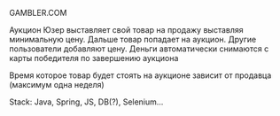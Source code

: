 GAMBLER.COM

Аукцион
Юзер выставляет свой товар на продажу выставляя минимальную цену.
Дальше товар попадает на аукцион. Другие пользователи добавляют цену. Деньги автоматически снимаются с карты победителя по завершению аукциона

Время которое товар будет стоять на аукционе зависит от продавца (максимум одна неделя)

Stack: Java, Spring, JS, DB(?), Selenium...
